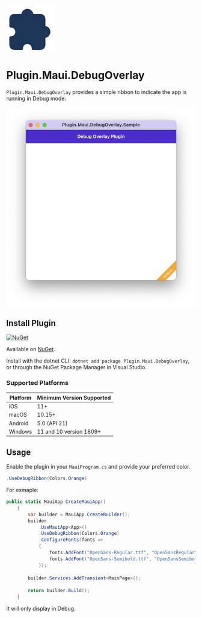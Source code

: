 ![](nuget.png)
# Plugin.Maui.DebugOverlay

`Plugin.Maui.DebugOverlay` provides a simple ribbon to indicate the app is running in Debug mode.

![screenshot of a mac app with the ribbon](images/mac_screenshot.png)

## Install Plugin

[![NuGet](https://img.shields.io/nuget/v/Plugin.Maui.DebugOverlay.svg?label=NuGet)](https://www.nuget.org/packages/Plugin.Maui.DebugOverlay/)

Available on [NuGet](http://www.nuget.org/packages/Plugin.Maui.DebugOverlay).

Install with the dotnet CLI: `dotnet add package Plugin.Maui.DebugOverlay`, or through the NuGet Package Manager in Visual Studio.

### Supported Platforms

| Platform | Minimum Version Supported |
|----------|---------------------------|
| iOS      | 11+                       |
| macOS    | 10.15+                    |
| Android  | 5.0 (API 21)              |
| Windows  | 11 and 10 version 1809+   |

## Usage

Enable the plugin in your `MauiProgram.cs` and provide your preferred color.

```csharp
.UseDebugRibbon(Colors.Orange)
```

For exmaple:

```csharp
public static MauiApp CreateMauiApp()
	{
		var builder = MauiApp.CreateBuilder();
		builder
			.UseMauiApp<App>()
			.UseDebugRibbon(Colors.Orange)
			.ConfigureFonts(fonts =>
			{
				fonts.AddFont("OpenSans-Regular.ttf", "OpenSansRegular");
				fonts.AddFont("OpenSans-Semibold.ttf", "OpenSansSemibold");
			});

		builder.Services.AddTransient<MainPage>();

		return builder.Build();
	}
``` 

It will only display in Debug. 

